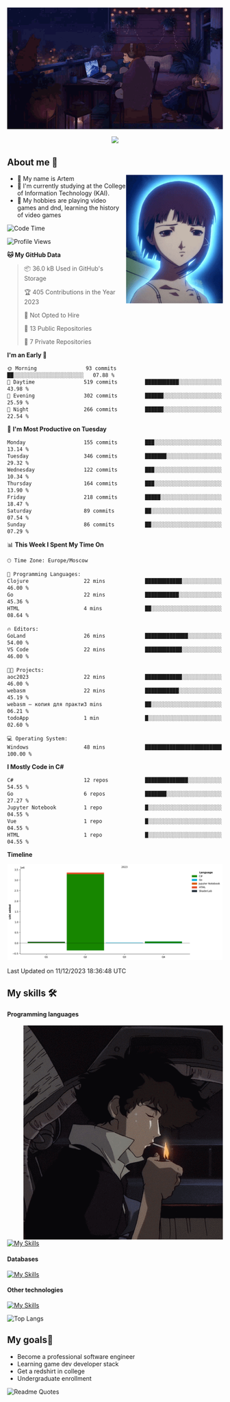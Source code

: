 <div align="center">
  <p>
    <img src="assets/lo-fi.gif">
  </p>
  <p>
    <img src="https://readme-typing-svg.herokuapp.com?color=%2336BCF7&lines=Welcome-to-my-profile&center=true&width=380&height=50&duration=4000&pause=1000">
  </p>
</div>

<div>
  <h2>About me 🚀</h2>
   <div align="center">
    <img src="assets/lain2.gif" align="right" height="300px">
  </div>
  <ul>
    <li>👨 My name is Artem</li>
    <li>🌱 I'm currently studying at the College of Information Technology (KAI).</li>
    <li>👾 My hobbies are playing video games and dnd, learning the history of video games </li>
  </ul>
</div>


<!--START_SECTION:waka-->
![Code Time](http://img.shields.io/badge/Code%20Time-40%20hrs%2053%20mins-blue)

![Profile Views](http://img.shields.io/badge/Profile%20Views-0-blue)

**🐱 My GitHub Data** 

> 📦 36.0 kB Used in GitHub's Storage 
 > 
> 🏆 405 Contributions in the Year 2023
 > 
> 🚫 Not Opted to Hire
 > 
> 📜 13 Public Repositories 
 > 
> 🔑 7 Private Repositories 
 > 
**I'm an Early 🐤** 

```text
🌞 Morning                93 commits          ██░░░░░░░░░░░░░░░░░░░░░░░   07.88 % 
🌆 Daytime                519 commits         ███████████░░░░░░░░░░░░░░   43.98 % 
🌃 Evening                302 commits         ██████░░░░░░░░░░░░░░░░░░░   25.59 % 
🌙 Night                  266 commits         ██████░░░░░░░░░░░░░░░░░░░   22.54 % 
```
📅 **I'm Most Productive on Tuesday** 

```text
Monday                   155 commits         ███░░░░░░░░░░░░░░░░░░░░░░   13.14 % 
Tuesday                  346 commits         ███████░░░░░░░░░░░░░░░░░░   29.32 % 
Wednesday                122 commits         ███░░░░░░░░░░░░░░░░░░░░░░   10.34 % 
Thursday                 164 commits         ███░░░░░░░░░░░░░░░░░░░░░░   13.90 % 
Friday                   218 commits         █████░░░░░░░░░░░░░░░░░░░░   18.47 % 
Saturday                 89 commits          ██░░░░░░░░░░░░░░░░░░░░░░░   07.54 % 
Sunday                   86 commits          ██░░░░░░░░░░░░░░░░░░░░░░░   07.29 % 
```


📊 **This Week I Spent My Time On** 

```text
🕑︎ Time Zone: Europe/Moscow

💬 Programming Languages: 
Clojure                  22 mins             ████████████░░░░░░░░░░░░░   46.00 % 
Go                       22 mins             ███████████░░░░░░░░░░░░░░   45.36 % 
HTML                     4 mins              ██░░░░░░░░░░░░░░░░░░░░░░░   08.64 % 

🔥 Editors: 
GoLand                   26 mins             ██████████████░░░░░░░░░░░   54.00 % 
VS Code                  22 mins             ████████████░░░░░░░░░░░░░   46.00 % 

🐱‍💻 Projects: 
aoc2023                  22 mins             ████████████░░░░░░░░░░░░░   46.00 % 
webasm                   22 mins             ███████████░░░░░░░░░░░░░░   45.19 % 
webasm — копия для практи3 mins              ██░░░░░░░░░░░░░░░░░░░░░░░   06.21 % 
todoApp                  1 min               █░░░░░░░░░░░░░░░░░░░░░░░░   02.60 % 

💻 Operating System: 
Windows                  48 mins             █████████████████████████   100.00 % 
```

**I Mostly Code in C#** 

```text
C#                       12 repos            ██████████████░░░░░░░░░░░   54.55 % 
Go                       6 repos             ███████░░░░░░░░░░░░░░░░░░   27.27 % 
Jupyter Notebook         1 repo              █░░░░░░░░░░░░░░░░░░░░░░░░   04.55 % 
Vue                      1 repo              █░░░░░░░░░░░░░░░░░░░░░░░░   04.55 % 
HTML                     1 repo              █░░░░░░░░░░░░░░░░░░░░░░░░   04.55 % 
```



**Timeline**

![Lines of Code chart](https://raw.githubusercontent.com/nifle3/nifle3/main/assets/bar_graph.png)


 Last Updated on 11/12/2023 18:36:48 UTC
<!--END_SECTION:waka-->

## My skills 🛠️
#### Programming languages
<div align="center">
  <img src="assets/bebop_smoke.gif" align="right" height="500px">
</div>


[![My Skills](https://skillicons.dev/icons?i=go,cs,python)](https://skillicons.dev)
#### Databases
[![My Skills](https://skillicons.dev/icons?i=mysql,mongodb,postgres)](https://skillicons.dev)
#### Other technologies
[![My Skills](https://skillicons.dev/icons?i=unity,docker,git,wasm)](https://skillicons.dev)

![Top Langs](https://github-readme-stats.vercel.app/api/top-langs/?username=nifle3&layout=compact&theme=nord)


## My goals🚀
- Become a professional software engineer
- Learning game dev developer stack
- Get a redshirt in college
- Undergraduate enrollment

![Readme Quotes](https://quotes-github-readme.vercel.app/api?type=horizontal&theme=nord) 
